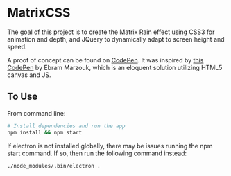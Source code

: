 # MatrixCSS
The goal of this project is to create the Matrix Rain effect using CSS3 for animation and depth, and JQuery to dynamically adapt to screen height and speed.

A proof of concept can be found on [CodePen](http://codepen.io/choodex/pen/mEjLBB). It was inspired by [this CodePen](http://codepen.io/P3R0/pen/MwgoKv) by Ebram Marzouk, which is an eloquent solution utilizing HTML5 canvas and JS.

## To Use

From command line:

```bash
# Install dependencies and run the app
npm install && npm start
```

If electron is not installed globally, there may be issues running the npm start command. If so, then run the following command instead:

```bash
./node_modules/.bin/electron .
```
